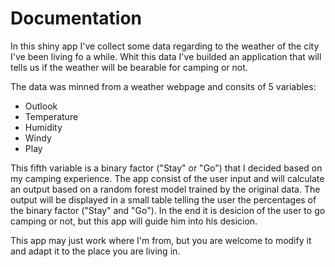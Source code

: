 # Documentation

In this shiny app I've collect some data regarding to the weather of the city I've been living fo a while. Whit this data I've builded an application that will tells us if the weather will be bearable for camping or not. 

The data was minned from a weather webpage and consits of 5 variables:

- Outlook
- Temperature
- Humidity
- Windy
- Play 

This fifth variable is a binary factor ("Stay" or "Go") that I decided based on my camping experience. 
The app consist of the user input and will calculate an output based on a random forest model trained by
the original data. The output will be displayed in a small table telling the user the percentages of the
binary factor ("Stay" and "Go"). In the end it is desicion of the user to go camping or not, but this app 
will guide him into his desicion.

This app may just work where I'm from, but you are welcome to modify it and adapt it to the place you are living in.







